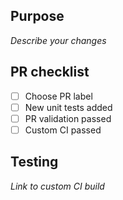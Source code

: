 ## Purpose
_Describe your changes_

## PR checklist
- [ ] Choose PR label
- [ ] New unit tests added
- [ ] PR validation passed
- [ ] Custom CI passed

## Testing
_Link to custom CI build_

